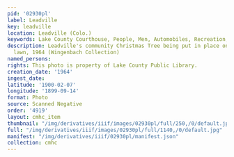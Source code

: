 ```yaml
---
pid: '02930pl'
label: Leadville
key: leadville
location: Leadville (Colo.)
keywords: Lake County Courthouse, People, Men, Automobiles, Recreation, Snow
description: Leadville's community Christmas Tree being put in place on the courthouse
  lawn, 1964 (Wingenbach Collection)
named_persons: 
rights: This photo is property of Lake County Public Library.
creation_date: '1964'
ingest_date: 
latitude: '1900-02-07'
longitude: '1899-09-14'
format: Photo
source: Scanned Negative
order: '4919'
layout: cmhc_item
thumbnail: "/img/derivatives/iiif/images/02930pl/full/250,/0/default.jpg"
full: "/img/derivatives/iiif/images/02930pl/full/1140,/0/default.jpg"
manifest: "/img/derivatives/iiif/02930pl/manifest.json"
collection: cmhc
---
```


